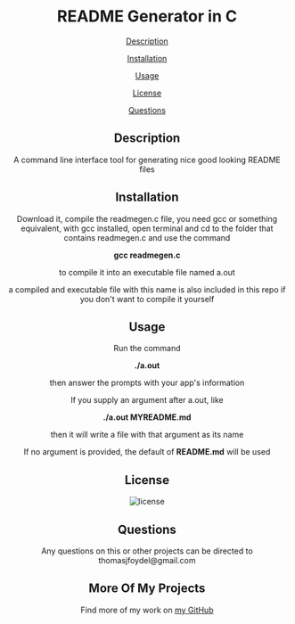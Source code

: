 <h1 align='center'>README Generator in C</h1>
<p align='center'><a href='#description'>Description</a></p>
<p align='center'><a href='#installation'>Installation</a></p>
<p align='center'><a href='#usage'>Usage</a></p>
<p align='center'><a href='#license'>License</a></p>
<p align='center'><a href='#questions'>Questions</a></p>
<h2 align='center'>Description</h2>
<p align='center'>A command line interface tool for generating nice good looking README files</p>
<h2 align='center'>Installation</h2>
<p align='center'>Download it, compile the readmegen.c file, you need gcc or something equivalent, with gcc installed, open terminal and cd to the folder that contains readmegen.c and use the command</p>
<p align='center'><strong>gcc readmegen.c</strong></p>
<p align='center'>to compile it into an executable file named <stong>a.out</strong></p>
<p align='center'>a compiled and executable file with this name is also included in this repo if you don't want to compile it yourself</p>
<h2 align='center'>Usage</h2>
<p align='center'>Run the command</p>
<p align='center'><strong>./a.out</strong></p>
<p align='center'>then answer the prompts with your app's information</p>
<p align='center'>If you supply an argument after a.out, like</p>
<p align='center'><strong>./a.out MYREADME.md</strong></p>
<p align='center'>then it will write a file with that argument as its name</p>
<p align='center'>If no argument is provided, the default of <strong>README.md</strong> will be used</p>
<h2 align='center'>License</h2>
<p align='center'><img src='https://img.shields.io/badge/license-MIT-blue' alt='license'></img></p>
<h2 align='center'>Questions</h2>
<p align='center'>Any questions on this or other projects can be directed to thomasjfoydel@gmail.com</p>
<h2 align='center'>More Of My Projects</h2>
<p align='center'>Find more of my work on <a href='https://github.com/thomasfoydel'>my GitHub</a></p>

